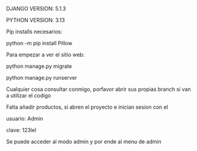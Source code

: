 
DJANGO VERSION: 5.1.3

PYTHON VERSION: 3.13

Pip installs necesarios:

python -m pip install Pillow

Para empezar a ver el sitio web:

python manage.py migrate

python manage.py runserver


Cualquier cosa consultar conmigo, porfavor abrir sus propias branch si van a utilizar el codigo

Falta añadir productos, si abren el proyecto e inician sesion con el 

usuario: Admin 

clave: 123lel

Se puede acceder al modo admin y por ende al menu de admin
